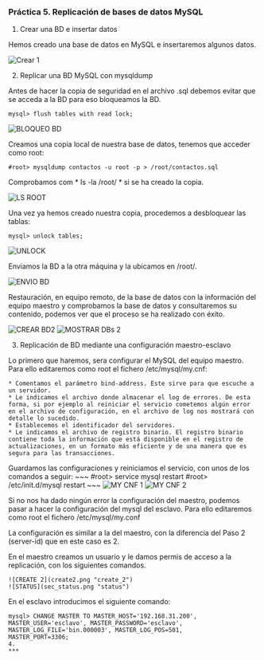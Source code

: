 ### Práctica 5. Replicación de bases de datos MySQL ###

1. Crear una BD e insertar datos

  Hemos creado una base de datos en MySQL e insertaremos algunos datos.

  ![Crear 1](tab1.png "crear_1")

2. Replicar una BD MySQL con mysqldump

  Antes de hacer la copia de seguridad en el archivo .sql debemos evitar que se acceda a la BD para eso bloqueamos la BD.
  ~~~
  mysql> flush tables with read lock;
  ~~~
  ![BLOQUEO BD](block_act.png "bloqueo_bd")

  Creamos una copia local de nuestra base de datos, tenemos que acceder como root:
  ~~~
  #root> mysqldump contactos -u root -p > /root/contactos.sql
  ~~~
  Comprobamos com * ls -la /root/ * si se ha creado la copia.

  ![LS ROOT](_ls_root.png "ls_root")

  Una vez ya hemos creado nuestra copia, procedemos a desbloquear las tablas:
  ~~~
  mysql> unlock tables;
  ~~~
  ![UNLOCK](unlock.png "unlock")

  Enviamos la BD a la otra máquina y la ubicamos en /root/.

  ![ENVIO BD](_envio_bd.png "evio_bd")

  Restauración, en equipo remoto, de la base de datos con la información del equipo maestro y comprobamos la base de datos y consultaremos su contenido, podemos ver que el proceso se ha realizado con éxito.

  ![CREAR BD2](_db2_create.png "crear_bd2")
  ![MOSTRAR DBs 2](_show_db2.png "show_db2")

3. Replicación de BD mediante una configuración maestro-esclavo

  Lo primero que haremos, sera configurar el MySQL del equipo maestro. Para ello editaremos como root el fichero /etc/mysql/my.cnf:

    * Comentamos el parámetro bind-address. Este sirve para que escuche a un servidor.
    * Le indicamos el archivo donde almacenar el log de errores. De esta forma, si por ejemplo al reiniciar el servicio cometemos algún error en el archivo de configuración, en el archivo de log nos mostrará con detalle lo sucedido.
    * Establecemos el identificador del servidores.
    * Le indicamos el archivo de registro binario. El registro binario contiene toda la información que está disponible en el registro de actualizaciones, en un formato más eficiente y de una manera que es segura para las transacciones.

  Guardamos las configuraciones y reiniciamos el servicio, con unos de los comandos a seguir:
    ~~~
    #root> service mysql restart
    #root> /etc/init.d/mysql restart
    ~~~
    ![MY CNF 1](_my_cnf_1.png "my_cnf_1")
    ![MY CNF 2](_my_cnf_2.png "my_cnf_2")

  Si no nos ha dado ningún error la configuración del maestro, podemos pasar a hacer la configuración del mysql del esclavo. Para ello editaremos como root el fichero /etc/mysql/my.conf

  La configuración es similar a la del maestro, con la diferencia del Paso 2 (server-id) que en este caso es 2.

  En el maestro creamos un usuario y le damos permis de acceso a la replicación, con los siguientes comandos.

    ![CREATE 2](create2.png "create_2")
    ![STATUS](sec_status.png "status")

  En el esclavo introducimos el siguiente comando:

  ~~~
  mysql> CHANGE MASTER TO MASTER_HOST='192.168.31.200',
  MASTER_USER='esclavo', MASTER_PASSWORD='esclavo',
  MASTER_LOG_FILE='bin.000003', MASTER_LOG_POS=501,
  MASTER_PORT=3306;
4.
***
